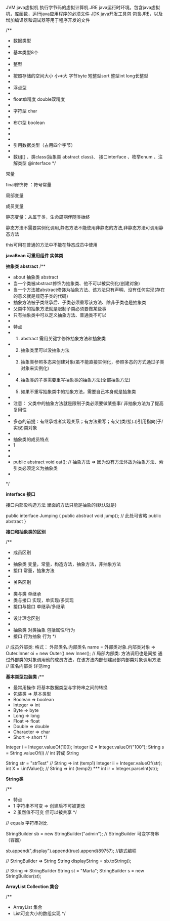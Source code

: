 
JVM java虚拟机 执行字节码的虚拟计算机
JRE java运行时环境。包含java虚拟机，库函数，运行java应用程序的必须文件
JDK java开发工具包 包含JRE，以及增加编译器和调试器等用于程序开发的文件


/**
 * 数据类型
 * 
 * 基本类型8个
 * 
 * 整型
 * 
 *  按照存储的空间大小 小=>大 字节byte 短整型sort 整型int long长整型
 * 
 * 浮点型
 * 
 * float单精度 double双精度
 * 
 * 字符型 char
 * 
 * 布尔型 boolean
 * 
 * 
 * 
 * 引用数据类型（占用四个字节）
 * 
 * 数组[] 、类class(抽象类 abstract class)、 接口interface 、枚举enum 、注解类型 @interface
 */


常量

final修饰符 ：符号常量

局部变量

成员变量

静态变量：从属于类，生命周期伴随类始终

静态方法不需要实例化调用,静态方法不能使用非静态的方法,非静态方法可调用静态方法

this可用在普通的方法中不能在静态成员中使用

**javaBean 可重用组件 实体类**

**抽象类 abstract**
/**
* about 抽象类 abstract
* 当一个类被abstract修饰为抽象类、他不可以被实例化(创建对象)
* 当一个方法被abstract修饰为抽象方法、该方法只有声明、没有任何实现(存在的意义就是规范子类的代码) 
* 抽象方法被子类继承后、子类必须重写该方法、除非子类也是抽象类
* 父类中的抽象方法就是限制子类必须要做某些事
* 只有抽象类中可以定义抽象方法、普通类不可以
*   
* 特点
* 1. abstract 需用关键字修饰抽象方法和抽象类
* 2. 抽象类里可以没抽象方法
* 3. 抽象类参照多态来创建对象(虽不能直接实例化，参照多态的方式通过子类对象来实例化)
* 4. 抽象类的子类需要重写抽象类的抽象方法(全部抽象方法)
* 5. 如果不重写抽象类中的抽象方法，需要自己本身就是抽象类
* 
* 注意： 父类中的抽象方法就是限制子类必须要做某些事/ 非抽象方法为了提高复用性
* 
* 多态的前提：有继承或者实现关系；有方法重写；有父(类/接口)引用指向(子/实现)类对象
* 
* 抽象类的成员特点
* 1
* 
* 
* public abstract void eat(); // 抽象方法 => 因为没有方法体故为抽象方法、索引类必须定义为抽象类
* 
*/

**interface 接口**

接口内部没构造方法 里面的方法只能是抽象的(默认就是)

  public interface Jumping {
   public abstract void jump();
   // 此处可省略 public abstract
  }

 **接口和抽象类的区别**

/**
* 成员区别
* 
* 抽象类 变量，常量，构造方法，抽象方法，非抽象方法
* 接口 常量，抽象方法
* 
* 关系区别
* 
* 类与类 单继承
* 类与接口 实现，单实现/多实现
* 接口与接口 单继承/多继承
* 
* 设计理念区别
* 
* 抽象类 对类抽象 包括属性/行为
* 接口 行为抽象 行为
  */

// 成员外部类:  格式： 外部类名.内部类名 name = 外部类对象.内部类对象  => Outer.Inner oi = new Outer().new Inner();
// 局部内部类:  方法调用也是间接 通过外部类的对象调用他的成员方法，在该方法内部创建局部内部类对象调用方法
// 匿名内部类   详见img


**基本类型包装类**
/**
* 最常用操作 将基本数据类型与字符串之间的转换
* 包装类 => 基本类型
* Boolean => boolean
* Integer => int
* Byte => byte
* Long => long
* Float => float
* Double => double
* Character => char
* Short => short
*/

Integer i = Integer.valueOf(100);
Integer i2 = Integer.valueOf("100");
String s = String.valueOf(i) // int 转成 String

String str = "strTest"
// String => int (temp1)
Integer ii = Integer.valueOf(str);
int X = i.intValue();
// String => int (temp2) ***
int ir = Integer.parseInt(str);


**String类**

/**
* 特点
* 1 字符串不可变 => 创建后不可被更改
* 2 虽然值不可变 但可以被共享
*/

// equals 字符串对比

StringBuilder sb = new StringBuilder("admin"); // StringBuilder 可变字符串（容器）

sb.append(",display").append(true).append(89757); //链式编程

// StringBuilder => String
String displayString = sb.toString();

// String => StringBuilder
String st = "Marta";
StringBuilder s = new StringBuilder(st);


**ArrayList Collection 集合**

/**
* ArrayList 集合
* List可变大小的数组实现
*/
